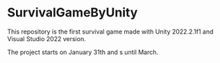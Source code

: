 # SurvivalGameByUnity

This repository is the first survival game made with Unity 2022.2.1f1 and Visual Studio 2022 version.

The project starts on January 31th and s until March.

